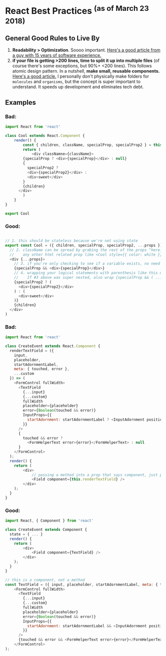 # React Best Practices <sup>(as of March 23 2018)</sup>

General Good Rules to Live By
-----------------------------
1. **Readability > Optimization**. Soooo important. [Here's a good article from a guy with 15 years of software experience.](https://hackernoon.com/few-simple-rules-for-good-coding-my-15-years-experience-96cb29d4acd9)
2. **if your file is getting >200 lines, time to split it up into multiple files** (of course there's some exceptions, but 90%+ <200 lines).  This follows atomic design pattern.  In a nutshell, **make small, reusable components.** [Here's a good article.](http://bit.ly/2ugjBEr) I personally don't physically make folders for `molecules` and `organisms`, but the concept is super important to understand. It speeds up development and eliminates tech debt.

Examples
--------
### Bad:
```javascript
import React from 'react'

class Cool extends React.Component {
	render() {
		const { children, className, specialProp, specialProp2 } = this.props
		return (
			<div classNamne={className}>
        {specialProp ? <div>{specialProp}</div> : null}
        {
          specialProp2 ?
          <div>{specialProp2}</div> :
          <div>sweet</div>
        }
        {children}
      </div>
		)
	}
}

export Cool
```

### Good:
```javascript

// 1. this should be stateless because we're not using state
export const Cool = ({ children, specialProp, specialProp2, ...props }) => (
  // 2. className can be spread by grabing the rest of the props ^here. This allows extensability so you can pass
  //    any other html related prop like <Cool style={{ color: white }} /> for instance
  <div {...props}>
    // 3. if you're only checking to see if a variable exists, no need to use a ternary
    {specialProp && <div>{specialProp}</div>}
    // 4. wrapping your logical statements with parenthesis like this makes it much easier to follow.
    //    If #3 above was super nested, also wrap {specialProp && ( ... )}
    {specialProp2 ? (
      <div>{specialProp2}</div>
    ) : (
      <div>sweet</div>
    )}
    {children}
  </div>
)

```

### Bad:
```javascript
import React from 'react'

class CreateEvent extends React.Component {
  renderTextField = ({
    input, 
    placeholder, 
    startAdornmentLabel, 
    meta: { touched, error }, 
    ...custom
  }) => (
    <FormControl fullWidth>
      <TextField
        {...input}
        {...custom}
        fullWidth
        placeholder={placeholder}
        error={Boolean(touched && error)}
        InputProps={{
          startAdornment: startAdornmentLabel ? <InputAdornment position="start">{startAdornmentLabel}</InputAdornment> : null,
        }}
      />
      {
        touched && error ?
          <FormHelperText error>{error}</FormHelperText> : null
      }
    </FormControl>
  );
  render() {
  	return (
		<div>
			// passing a method into a prop that says component, just pass a component
			<Field component={this.renderTextField} />
		</div>
	);
  }
}
```

### Good:
```javascript
import React, { Component } from 'react'

class CreateEvent extends Component {
  state = { ... }
  render() {
  	return (
		<div>
			<Field component={TextField} />
		</div>
	);
  }
}

// this is a component, not a method
const TextField = ({ input, placeholder, startAdornmentLabel, meta: { touched, error }, ...custom }) => (
    <FormControl fullWidth>
      <TextField
        {...input}
        {...custom}
        fullWidth
        placeholder={placeholder}
        error={Boolean(touched && error)}
        InputProps={{
          startAdornment: startAdornmentLabel && <InputAdornment position="start">{startAdornmentLabel}</InputAdornment>,
        }}
      />
      {touched && error && <FormHelperText error>{error}</FormHelperText>}
    </FormControl>
);
```
